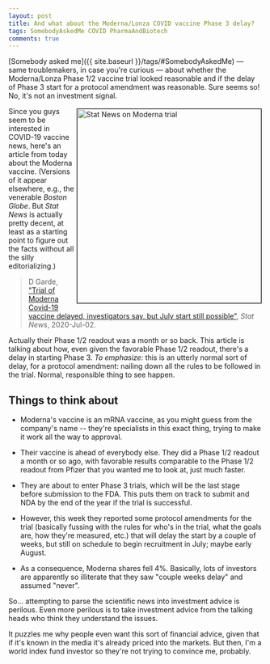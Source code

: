 ```yaml
---
layout: post
title: And what about the Moderna/Lonza COVID vaccine Phase 3 delay?
tags: SomebodyAskedMe COVID PharmaAndBiotech
comments: true
---
```


[Somebody asked me]({{ site.baseurl }}/tags/#SomebodyAskedMe) &mdash; same troublemakers, in case you're curious &mdash; about
whether the Moderna/Lonza Phase 1/2 vaccine trial looked reasonable and if the delay of
Phase 3 start for a protocol amendment was reasonable.  Sure seems so!  No,
it's not an investment signal.  

<a href="{{ site.baseurl }}/images/2020-07-05-moderna-lonza-covid-vaccine-phase3-delay-statnews.png" target="_blank"><img src="{{ site.baseurl }}/images/2020-07-05-moderna-lonza-covid-vaccine-phase3-delay-statnews.png" width="364" height="384" alt="Stat News on Moderna trial" title="Stat News on Moderna trial" style="float: right; margin: 3px 3px 3px 3px; border: 1px solid #000000;"></a>
Since you guys seem to be interested in COVID-19 vaccine news, here's an article from
today about the Moderna vaccine.  (Versions of it appear elsewhere, e.g., the venerable
_Boston Globe_.  But _Stat News_ is actually pretty decent, at least as a starting point to
figure out the facts without all the silly editorializing.)

> D Garde, ["Trial of Moderna Covid-19 vaccine delayed, investigators say, but July start still possible"](https://www.statnews.com/2020/07/02/trial-of-moderna-covid-19-vaccine-delayed-investigators-say-but-july-start-still-possible/), _Stat News_, 2020-Jul-02.  

Actually their Phase 1/2 readout was a month or so back.  This article is talking about
how, even given the favorable Phase 1/2 readout, there's a delay in starting Phase 3.  _To
emphasize:_ this is an utterly normal sort of delay, for a protocol amendment: nailing down
all the rules to be followed in the trial.  Normal, responsible thing to see happen.  

## Things to think about  

* Moderna's vaccine is an mRNA vaccine, as you might guess from the company's name -- they're specialists in this exact thing, trying to make it work all the way to approval.  

* Their vaccine is ahead of everybody else.  They did a Phase 1/2 readout a month or so ago, with favorable results comparable to the Phase 1/2 readout from Pfizer that you wanted me to look at, just much faster.  

* They are about to enter Phase 3 trials, which will be the last stage before submission to the FDA.  This puts them on track to submit and NDA by the end of the year if the trial is successful.  

* However, this week they reported some protocol amendments for the trial (basically fussing with the rules for who's in the trial, what the goals are, how they're measured, etc.) that will delay the start by a couple of weeks, but still on schedule to begin recruitment in July; maybe early August.  

* As a consequence, Moderna shares fell 4%.  Basically, lots of investors are apparently so illiterate that they saw "couple weeks delay" and assumed "never".  

So... attempting to parse the scientific news into investment advice is perilous.  Even more perilous is to take investment advice from the talking heads who think they understand the issues.  

It puzzles me why people even want this sort of financial advice, given that if it's known in the media it's already priced into the markets.  But then, I'm a world index fund investor so they're not trying to convince me, probably.  
